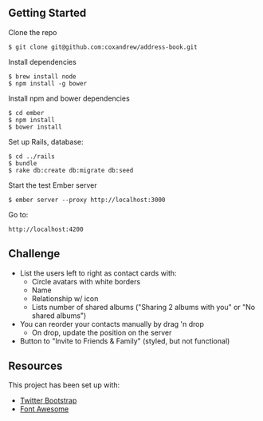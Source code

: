 ## Getting Started

Clone the repo

    $ git clone git@github.com:coxandrew/address-book.git

Install dependencies

    $ brew install node
    $ npm install -g bower

Install npm and bower dependencies

    $ cd ember
    $ npm install
    $ bower install

Set up Rails, database:

    $ cd ../rails
    $ bundle
    $ rake db:create db:migrate db:seed

Start the test Ember server

    $ ember server --proxy http://localhost:3000

Go to:

    http://localhost:4200

## Challenge

* List the users left to right as contact cards with:
    * Circle avatars with white borders
    * Name
    * Relationship w/ icon
    * Lists number of shared albums ("Sharing 2 albums with you" or "No shared albums")
* You can reorder your contacts manually by drag 'n drop
    * On drop, update the position on the server
* Button to "Invite to Friends & Family" (styled, but not functional)

## Resources

This project has been set up with:

* [Twitter Bootstrap](http://getbootstrap.com/css/)
* [Font Awesome](https://www.npmjs.org/package/ember-cli-font-awesome)
